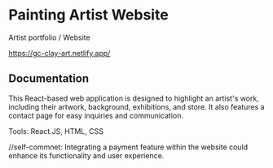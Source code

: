 
# Painting Artist Website

Artist portfolio / Website



https://gc-clay-art.netlify.app/




## Documentation
This React-based web application is designed to highlight an artist's work, including their artwork, background, exhibitions, and store. It also features a contact page for easy inquiries and communication.

Tools: 
React.JS, HTML, CSS

//self-commnet:
Integrating a payment feature within the website could enhance its functionality and user experience.



